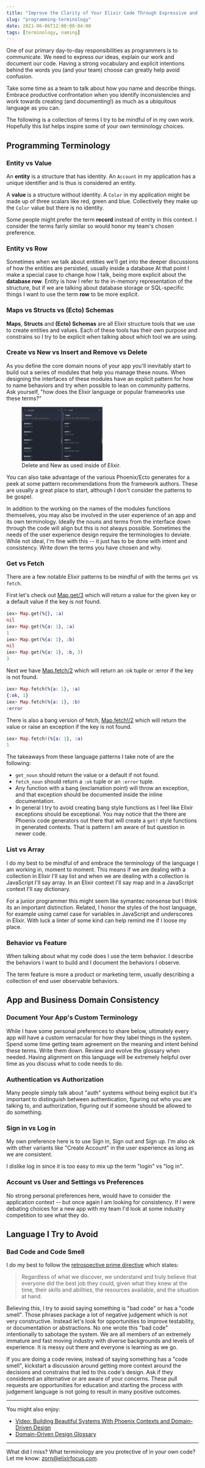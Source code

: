 ```yaml
---
title: "Improve the Clarity of Your Elixir Code Through Expressive and Consistent Language"
slug: "programming-terminology"
date: 2021-06-06T12:00:00-04:00
tags: [terminology, naming]
---
```


One of our primary day-to-day responsibilities as programmers is to communicate. We need to express our ideas, explain our work and document our code. Having a strong vocabulary and explicit intentions behind the words you (and your team) choose can greatly help avoid confusion. 

Take some time as a team to talk about how you name and describe things. Embrace productive confrontation when you identify inconsistencies and work towards creating (and documenting!) as much as a ubiquitous language as you can.

The following is a collection of terms I try to be mindful of in my own work. Hopefully this list helps inspire some of your own terminology choices.

## Programming Terminology

### Entity vs Value

An **entity** is a structure that has identity. An `Account` in my application has a unique identifier and is thus is considered an entity. 

A **value** is a structure without identity. A `Color` in my application might be made up of three scalars like red, green and blue. Collectively they make up the `Color` value but there is no identity.

Some people might prefer the term **record** instead of entity in this context. I consider the terms fairly similar so would honor my team's chosen preference.

### Entity vs Row

Sometimes when we talk about entities we'll get into the deeper discussions of how the entities are persisted, usually inside a database At that point I make a special case to change how I talk, being more explicit about the **database row**. Entity is how I refer to the in-memory representation of the structure, but if we are talking about database storage or SQL-specific things I want to use the term **row** to be more explicit.

### Maps vs Structs vs (Ecto) Schemas

**Maps**, **Structs** and **(Ecto) Schemas** are all Elixir structure tools that we use to create entities and values. Each of these tools has their own purpose and constrains so I try to be explicit when talking about which tool we are using.

### Create vs New vs Insert and Remove vs Delete

As you define the core domain nouns of your app you'll inevitably start to build out a series of modules that help you manage these nouns. When designing the interfaces of these modules have an explicit pattern for how to name behaviors and try when possible to lean on community patterns. Ask yourself, "how does the Elixir language or popular frameworks use these terms?"

<figure class="">
 <a href="delete-new-search.png">
 <img class="" style="max-width: 50%; "src="delete-new-search.png" alt="Delete and New as used inside of Elixir."></a>
 <figcaption class="">Delete and New as used inside of Elixir.</figcaption>
</figure>

You can also take advantage of the various Phoenix/Ecto generates for a peek at some pattern recommendations from the framework authors. These are usually a great place to start, although I don't consider the patterns to be gospel.

In addition to the working on the names of the modules functions themselves, you may also be involved in the user experience of an app and its own terminology. Ideally the nouns and terms from the interface down through the code will align but this is not always possible. Sometimes the needs of the user experience design require the terminologies to deviate. While not ideal, I'm fine with this -- it just has to be done with intent and consistency. Write down the terms you have chosen and why.

### Get vs Fetch

There are a few notable Elixir patterns to be mindful of with the terms `get` vs `fetch`.

First let's check out [Map.get/3](https://hexdocs.pm/elixir/Map.html#get/3) which will return a value for the given key or a default value if the key is not found. 

```elixir
iex> Map.get(%{}, :a)
nil
iex> Map.get(%{a: 1}, :a)
1
iex> Map.get(%{a: 1}, :b)
nil
iex> Map.get(%{a: 1}, :b, 3)
3
```

Next we have [Map.fetch/2](https://hexdocs.pm/elixir/Map.html#fetch/2) which will return an :ok tuple or :error if the key is not found.

```elixir
iex> Map.fetch(%{a: 1}, :a)
{:ok, 1}
iex> Map.fetch(%{a: 1}, :b)
:error
```

There is also a bang version of fetch, [Map.fetch!/2](https://hexdocs.pm/elixir/Map.html#fetch!/2) which will return the value or raise an exception if the key is not found.

```elixir
iex> Map.fetch!(%{a: 1}, :a)
1
```

The takeaways from these language patterns I take note of are the following:

* `get_noun` should return the value or a default if not found.
* `fetch_noun` should return a `:ok` tuple or an `:error` tuple.
* Any function with a bang (exclamation point) will throw an exception, and that exception should be documented inside the inline documentation.
* In general I try to avoid creating bang style functions as I feel like Elixir exceptions should be exceptional. You may notice that the there are Phoenix code generators out there that will create a `get!` style functions in generated contexts. That is pattern I am aware of but question in newer code.

### List vs Array

I do my best to be mindful of and embrace the terminology of the language I am working in, moment to moment. This means if we are dealing with a collection in Elixir I'll say list and when we are dealing with a collection is JavaScript I'll say array. In an Elixir context I'll say map and in a JavaScript context I'll say dictionary.

For a junior programmer this might seem like symantec nonsense but I think its an important distinction. Related, I honor the styles of the host language, for example using camel case for variables in JavaScript and underscores in Elixir. With luck a linter of some kind can help remind me if I loose my place.

### Behavior vs Feature 

When talking about what my code does I use the term behavior. I describe the behaviors I want to build and I document the behaviors I observe.

The term feature is more a product or marketing term, usually describing a collection of end user observable behaviors. 

## App and Business Domain Consistency

### Document Your App's Custom Terminology

While I have some personal preferences to share below, ultimately every app will have a custom vernacular for how they label things in the system. Spend some time getting team agreement on the meaning and intent behind these terms. Write them down. Review and evolve the glossary when needed. Having alignment on this language will be extremely helpful over time as you discuss what to code needs to do.

### Authentication vs Authorization

Many people simply talk about "auth" systems without being explicit but it's important to distinguish between authentication, figuring out who you are talking to, and authorization, figuring out if someone should be allowed to do something. 

### Sign in vs Log in

My own preference here is to use Sign in, Sign out and Sign up. I'm also ok with other variants like "Create Account" in the user experience as long as we are consistent.

I dislike log in since it is too easy to mix up the term "login" vs "log in".

### Account vs User and Settings vs Preferences

No strong personal preferences here, would have to consider the application context -- but once again I am looking for consistency. If I were debating choices for a new app with my team I'd look at some industry competition to see what they do.

## Language I Try to Avoid

### Bad Code and Code Smell

I do my best to follow the [retrospective prime directive](https://easyretro.io/retrospective-prime-directive/) which states:

> Regardless of what we discover, we understand and truly believe that everyone did the best job they could, given what they knew at the time, their skills and abilities, the resources available, and the situation at hand.

Believing this, I try to avoid saying something is "bad code" or has a "code smell". Those phrases package a lot of negative judgement which is not very constructive. Instead let's look for opportunities to improve testability, or documentation or abstractions. No one wrote this "bad code" intentionally to sabotage the system. We are all members of an extremely immature and fast moving industry with diverse backgrounds and levels of experience. It is messy out there and everyone is learning as we go.

If you are doing a code review, instead of saying something has a "code smell", kickstart a discussion around getting more context around the decisions and constrains that led to this code's design. Ask if they considered an alternative or are aware of your concerns. These pull requests are opportunities for education and starting the process with judgement language is not going to result in many positive outcomes.

* * *

You might also enjoy:

* [Video: Building Beautiful Systems With Phoenix Contexts and Domain-Driven Design](https://www.youtube.com/watch?v=5MBGDM8xSQg)
* [Domain-Driven Design Glossary](https://devonburriss.me/ddd-glossary/)

* * *

What did I miss? What terminology are you protective of in your own code? Let me know: <zorn@elixirfocus.com>.